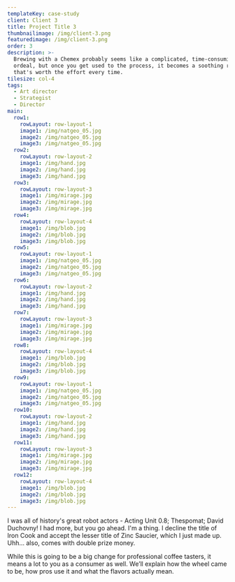 ```yaml
---
templateKey: case-study
client: Client 3
title: Project Title 3
thumbnailimage: /img/client-3.png
featuredimage: /img/client-3.png
order: 3
description: >-
  Brewing with a Chemex probably seems like a complicated, time-consuming
  ordeal, but once you get used to the process, it becomes a soothing ritual
  that's worth the effort every time.
tilesize: col-4
tags:
  - Art director
  - Strategist
  - Director
main:
  row1:
    rowLayout: row-layout-1
    image1: /img/natgeo_05.jpg
    image2: /img/natgeo_05.jpg
    image3: /img/natgeo_05.jpg
  row2:
    rowLayout: row-layout-2
    image1: /img/hand.jpg
    image2: /img/hand.jpg
    image3: /img/hand.jpg
  row3:
    rowLayout: row-layout-3
    image1: /img/mirage.jpg
    image2: /img/mirage.jpg
    image3: /img/mirage.jpg
  row4:
    rowLayout: row-layout-4
    image1: /img/blob.jpg
    image2: /img/blob.jpg
    image3: /img/blob.jpg
  row5:
    rowLayout: row-layout-1
    image1: /img/natgeo_05.jpg
    image2: /img/natgeo_05.jpg
    image3: /img/natgeo_05.jpg
  row6:
    rowLayout: row-layout-2
    image1: /img/hand.jpg
    image2: /img/hand.jpg
    image3: /img/hand.jpg
  row7:
    rowLayout: row-layout-3
    image1: /img/mirage.jpg
    image2: /img/mirage.jpg
    image3: /img/mirage.jpg
  row8:
    rowLayout: row-layout-4
    image1: /img/blob.jpg
    image2: /img/blob.jpg
    image3: /img/blob.jpg
  row9:
    rowLayout: row-layout-1
    image1: /img/natgeo_05.jpg
    image2: /img/natgeo_05.jpg
    image3: /img/natgeo_05.jpg
  row10:
    rowLayout: row-layout-2
    image1: /img/hand.jpg
    image2: /img/hand.jpg
    image3: /img/hand.jpg
  row11:
    rowLayout: row-layout-3
    image1: /img/mirage.jpg
    image2: /img/mirage.jpg
    image3: /img/mirage.jpg
  row12:
    rowLayout: row-layout-4
    image1: /img/blob.jpg
    image2: /img/blob.jpg
    image3: /img/blob.jpg  
---
```


I was all of history's great robot actors - Acting Unit 0.8; Thespomat; David Duchovny! I had more, but you go ahead. I'm a thing. I decline the title of Iron Cook and accept the lesser title of Zinc Saucier, which I just made up. Uhh… also, comes with double prize money.

While this is going to be a big change for professional coffee tasters, it means a lot to you as a consumer as well. We’ll explain how the wheel came to be, how pros use it and what the flavors actually mean.
